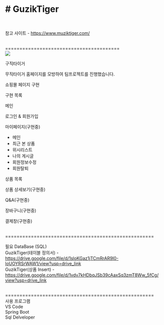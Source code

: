 <h1># GuzikTiger</h1>
<br />

참고 사이트 - https://www.muziktiger.com/

<br />
========================================
<br />
<img src="https://muziktiger.com/mztg/brand_page_1.jpg">

구직타이거

무직타이거 홈페이지를 모방하여 팀프로젝트를 진행했습니다.

쇼핑몰 페이지 구현

구현 목록

메인

로그인 & 회원가입

마이페이지(구현중)
  - 메인
  - 최근 본 상품
  - 위시리스트
  - 나의 게시글
  - 회원정보수정
  - 회원탈퇴

상품 목록

상품 상세보기(구현중)

Q&A(구현중)

장바구니(구현중)

결제창(구현중)

<br />
====================================================
<br />

필요 DataBase (SQL)  <br />
GuzikTiger(테이블 정의서) - https://drive.google.com/file/d/1sloKGaz1jTCmRrAR9I0-loUOYRSrWAW1/view?usp=drive_link  <br/>
GuzikTiger(상품 Insert) - https://drive.google.com/file/d/1vdv7kHDbqJSb39cAaxSq3zmT8Ww_5fCg/view?usp=drive_link

<br />
====================================================
<br />
사용 프로그램
<br />
VS Code <br />
Spring Boot <br />
Sql Delveloper <br />
